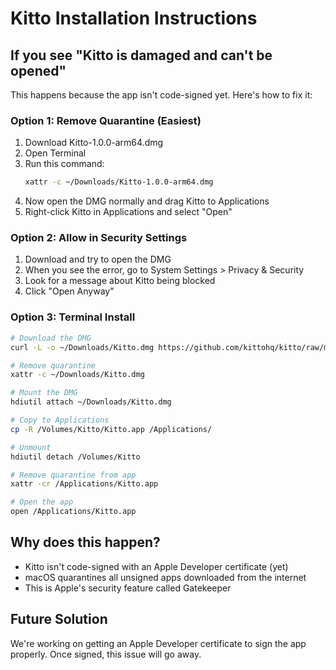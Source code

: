 # Kitto Installation Instructions

## If you see "Kitto is damaged and can't be opened"

This happens because the app isn't code-signed yet. Here's how to fix it:

### Option 1: Remove Quarantine (Easiest)

1. Download Kitto-1.0.0-arm64.dmg
2. Open Terminal
3. Run this command:
   ```bash
   xattr -c ~/Downloads/Kitto-1.0.0-arm64.dmg
   ```
4. Now open the DMG normally and drag Kitto to Applications
5. Right-click Kitto in Applications and select "Open"

### Option 2: Allow in Security Settings

1. Download and try to open the DMG
2. When you see the error, go to System Settings > Privacy & Security
3. Look for a message about Kitto being blocked
4. Click "Open Anyway"

### Option 3: Terminal Install

```bash
# Download the DMG
curl -L -o ~/Downloads/Kitto.dmg https://github.com/kittohq/kitto/raw/main/releases/Kitto-1.0.0-arm64.dmg

# Remove quarantine
xattr -c ~/Downloads/Kitto.dmg

# Mount the DMG
hdiutil attach ~/Downloads/Kitto.dmg

# Copy to Applications
cp -R /Volumes/Kitto/Kitto.app /Applications/

# Unmount
hdiutil detach /Volumes/Kitto

# Remove quarantine from app
xattr -cr /Applications/Kitto.app

# Open the app
open /Applications/Kitto.app
```

## Why does this happen?

- Kitto isn't code-signed with an Apple Developer certificate (yet)
- macOS quarantines all unsigned apps downloaded from the internet
- This is Apple's security feature called Gatekeeper

## Future Solution

We're working on getting an Apple Developer certificate to sign the app properly. Once signed, this issue will go away.